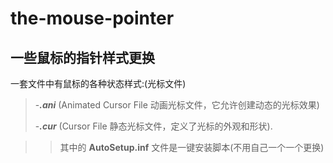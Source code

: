 # the-mouse-pointer
## 一些鼠标的指针样式更换
一套文件中有鼠标的各种状态样式:(光标文件)

>-***.ani*** (Animated Cursor File 动画光标文件，它允许创建动态的光标效果)
>
>-***.cur*** (Cursor File 静态光标文件，定义了光标的外观和形状).

>>其中的 **AutoSetup.inf** 文件是一键安装脚本(不用自己一个一个更换)

